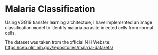 # Malaria Classification

Using VGG19 transfer learning architecture, I have implemented an image classification model to identify malaria parasite infected cells from normal cells.

The dataset was taken from the official NIH Website: https://ceb.nlm.nih.gov/repositories/malaria-datasets/




